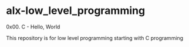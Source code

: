 # alx-low_level_programming

0x00. C - Hello, World

This repository is for low level programming starting with C programming
